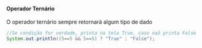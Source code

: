 #### Operador Ternário

O operador ternário sempre retornará algum tipo de dado

```java
//Se condição for verdade, printa na tela True, caso naõ printa False      
System.out.println((5==5 && 5==5) ? "True" : "False"); 
```
